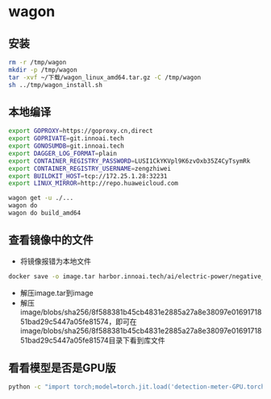 # wagon

## 安装

```bash
rm -r /tmp/wagon
mkdir -p /tmp/wagon
tar -xvf ~/下载/wagon_linux_amd64.tar.gz -C /tmp/wagon
sh ../tmp/wagon_install.sh
```

## 本地编译

```bash
export GOPROXY=https://goproxy.cn,direct
export GOPRIVATE=git.innoai.tech
export GONOSUMDB=git.innoai.tech
export DAGGER_LOG_FORMAT=plain
export CONTAINER_REGISTRY_PASSWORD=LUSI1CkYKVpl9K6zvOxb35Z4CyTsymRk
export CONTAINER_REGISTRY_USERNAME=zengzhiwei
export BUILDKIT_HOST=tcp://172.25.1.28:32231
export LINUX_MIRROR=http://repo.huaweicloud.com
```

```bash
wagon get -u ./...
wagon do
wagon do build_amd64
```

## 查看镜像中的文件

- 将镜像报错为本地文件
```bash
docker save -o image.tar harbor.innoai.tech/ai/electric-power/negative_detection:dev-CUDA-9428b9fd-amd64
```

- 解压image.tar到image
- 解压image/blobs/sha256/8f588381b45cb4831e2885a27a8e38097e0169171851bad29c5447a05fe81574，即可在image/blobs/sha256/8f588381b45cb4831e2885a27a8e38097e0169171851bad29c5447a05fe81574目录下看到库文件

## 看看模型是否是GPU版

```bash
python -c "import torch;model=torch.jit.load('detection-meter-GPU.torchscript');print(next(model.parameters()).device)"
```
